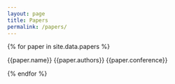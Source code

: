 ```yaml
---
layout: page
title: Papers
permalink: /papers/
---
```



{% for paper in site.data.papers %}

{{paper.name}}
{{paper.authors}}
{{paper.conference}}

{% endfor %}
